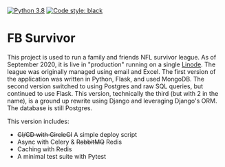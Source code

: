 [![Python 3.8](https://img.shields.io/badge/python-3.8-blue.svg)](https://www.python.org/downloads/release/python-382/)
[![Code style: black](https://img.shields.io/badge/code%20style-black-000000.svg)](https://github.com/ambv/black)
# FB Survivor
This project is used to run a family and friends NFL survivor league. As of September 2020, it is live in "production" running on a single [Linode](https://www.linode.com/). The league was originally managed using email and Excel. The first version of the application was written in Python, Flask, and used MongoDB. The second version switched to using Postgres and raw SQL queries, but continued to use Flask. This version, technically the third (but with 2 in the name), is a ground up rewrite using Django and leveraging Django's ORM. The database is still Postgres.

This version includes:
* ~~CI/CD with CircleCI~~ A simple deploy script
* Async with Celery & ~~RabbitMQ~~ Redis
* Caching with Redis
* A minimal test suite with Pytest
